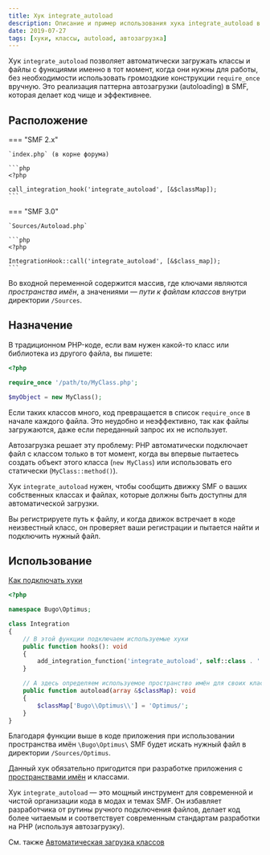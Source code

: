 ```yaml
---
title: Хук integrate_autoload
description: Описание и пример использования хука integrate_autoload в SMF.
date: 2019-07-27
tags: [хуки, классы, autoload, автозагрузка]
---
```


Хук `integrate_autoload` позволяет автоматически загружать классы и файлы с функциями именно в тот момент, когда они нужны для работы, без необходимости использовать громоздкие конструкции `require_once` вручную. Это реализация паттерна автозагрузки (autoloading) в SMF, которая делает код чище и эффективнее.

<!-- more -->

## Расположение

=== "SMF 2.x"

    `index.php` (в корне форума)

    ```php
    <?php

    call_integration_hook('integrate_autoload', [&$classMap]);
    ```

=== "SMF 3.0"

    `Sources/Autoload.php`

    ```php
    <?php

    IntegrationHook::call('integrate_autoload', [&$class_map]);
    ```

Во входной переменной содержится массив, где ключами являются _пространства имён_, а значениями — _пути к файлам классов_ внутри директории `/Sources`.

## Назначение

В традиционном PHP-коде, если вам нужен какой-то класс или библиотека из другого файла, вы пишете:

```php
<?php

require_once '/path/to/MyClass.php';

$myObject = new MyClass();
```

Если таких классов много, код превращается в список `require_once` в начале каждого файла. Это неудобно и неэффективно, так как файлы загружаются, даже если переданный запрос их не использует.

Автозагрузка решает эту проблему: PHP автоматически подключает файл с классом только в тот момент, когда вы впервые пытаетесь создать объект этого класса (`new MyClass`) или использовать его статически (`MyClass::method()`).

Хук `integrate_autoload` нужен, чтобы сообщить движку SMF о ваших собственных классах и файлах, которые должны быть доступны для автоматической загрузки.

Вы регистрируете путь к файлу, и когда движок встречает в коде неизвестный класс, он проверяет ваши регистрации и пытается найти и подключить нужный файл.

## Использование

[Как подключать хуки](/lessons/kak-podklyuchat-huki)

```php
<?php

namespace Bugo\Optimus;

class Integration
{
    // В этой функции подключаем используемые хуки
    public function hooks(): void
    {
        add_integration_function('integrate_autoload', self::class . '::autoload#', false, __FILE__);
    }

    // А здесь определяем используемое пространство имён для своих классов
    public function autoload(array &$classMap): void
    {
        $classMap['Bugo\\Optimus\\'] = 'Optimus/';
    }
}
```

Благодаря функции выше в коде приложения при использовании пространства имён `\Bugo\Optimus\` SMF будет искать нужный файл в директории `/Sources/Optimus`.

Данный хук обязательно пригодится при разработке приложения с [пространствами имён](https://www.php.net/manual/ru/language.namespaces.rationale.php) и классами.

Хук `integrate_autoload` — это мощный инструмент для современной и чистой организации кода в модах и темах SMF. Он избавляет разработчика от рутины ручного подключения файлов, делает код более читаемым и соответствует современным стандартам разработки на PHP (используя автозагрузку).

См. также [Автоматическая загрузка классов](https://www.php.net/manual/ru/language.oop5.autoload.php)
